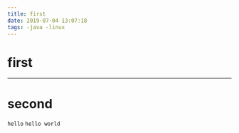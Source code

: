 ```yaml
---
title: first
date: 2019-07-04 13:07:18
tags: -java -linux
---
```


# first
 ***
# second

`hello`
```hello world```
